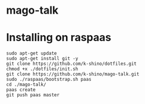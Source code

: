 # mago-talk

# Installing on raspaas

```
sudo apt-get update
sudo apt-get install git -y
git clone https://github.com/k-shino/dotfiles.git
chmod +x ./dotfiles/init.sh
git clone https://github.com/k-shino/mago-talk.git
sudo ./raspaas/bootstrap.sh paas
cd ./mago-talk/
paas create
git push paas master
```
